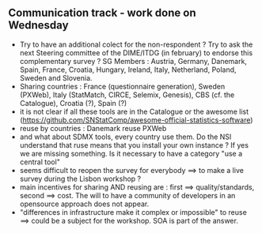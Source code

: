 ## Communication track - work done on Wednesday

  * Try to have an additional colect for the non-respondent ? Try to ask the next Steering committee of the DIME/ITDG (in february) to endorse this complementary survey ? SG Members : Austria, Germany, Danemark, Spain, France, Croatia, Hungary, Ireland, Italy, Netherland, Poland, Sweden and Slovenia.
  * Sharing countries : France (questionnaire generation), Sweden (PXWeb), Italy (StatMatch, CIRCE, Selemix, Genesis), CBS (cf. the Catalogue), Croatia (?), Spain (?)
  * it is not clear if all these tools are in the Catalogue or the awesome list (https://github.com/SNStatComp/awesome-official-statistics-software)
  * reuse by countries : Danemark reuse PXWeb
  * and what about SDMX tools, every country use them. Do the NSI understand that ruse means that you install your own instance ? If yes we are missing something. Is it necessary to have a category "use a central tool"
  * seems difficult to reopen the survey for everybody ==> to make a live survey during the Lisbon workshop ?
  * main incentives for sharing AND reusing are : first ==> quality/standards, second ==> cost. The will to have a community of developers in an opensource approach does not appear.
  * "differences in infrastructure make it complex or impossible" to reuse ==> could be a subject for the workshop. SOA is part of the answer.
